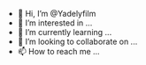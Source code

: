 - 👋 Hi, I’m @Yadelyfilm
- 👀 I’m interested in ...
- 🌱 I’m currently learning ...
- 💞️ I’m looking to collaborate on ...
- 📫 How to reach me ...

<!---
Yadelyfilm/Yadelyfilm is a ✨ special ✨ repository because its `README.md` (this file) appears on your GitHub profile.
You can click the Preview link to take a look at your changes.
--->
